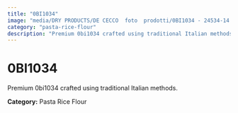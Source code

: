```yaml
---
title: "0BI1034"
image: "media/DRY PRODUCTS/DE CECCO  foto  prodotti/0BI1034 - 24534-14.jpg"
category: "pasta-rice-flour"
description: "Premium 0bi1034 crafted using traditional Italian methods."
---
```


# 0BI1034

Premium 0bi1034 crafted using traditional Italian methods.

**Category:** Pasta Rice Flour
